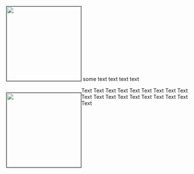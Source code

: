 
<div>
    <img src="http://placekitten.com/g/200/200" height="200px" width="200px" border="1px"> 
    <span>some text text text text</span>
</div>





<div>
    <p style="float: left;"><img src="http://placekitten.com/g/200/200" height="200px" width="200px" border="1px"></p>
    <p>Text Text Text Text Text Text Text Text Text Text Text Text Text Text Text Text Text Text Text</p>
</div>

